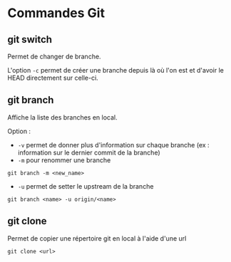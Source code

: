 # Commandes Git
## git switch
Permet de changer de branche.

L'option ``-c`` permet de créer une branche depuis là où l'on est et d'avoir le HEAD directement sur celle-ci.
## git branch
Affiche la liste des branches en local.

Option :
* ``-v`` permet de donner plus d'information sur chaque branche (ex : information sur le dernier commit de la branche)
* ``-m`` pour renommer une branche
```
git branch -m <new_name>
```
* ``-u`` permet de setter le upstream de la branche
```
git branch <name> -u origin/<name>
```

## git clone
Permet de copier une répertoire git en local à l'aide d'une url
```
git clone <url>
```